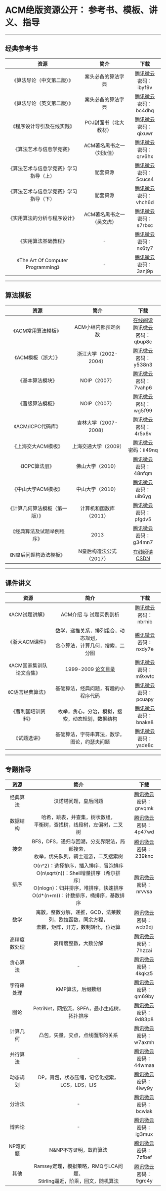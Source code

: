 # ACM绝版资源公开： 参考书、模板、讲义、指导

------



## 经典参考书

| 资源| 简介 |下载 |
|:----:|:----:|:----:|
| 《算法导论（中文第二版）》 | 案头必备的算法字典 |  <a href="https://share.weiyun.com/5sv9H9V" target="_blank" rel="nofollow">腾讯微云</a><br/>密码：ibyf9v  |
| 《算法导论（英文第二版）》 | 案头必备的算法字典 |  <a href="https://share.weiyun.com/5vVKuos" target="_blank" rel="nofollow">腾讯微云</a><br/>密码：bc4dhq  |
| 《程序设计导引及在线实践》| POJ封面书（北大教材） |  <a href="https://share.weiyun.com/5gyqIpw" target="_blank" rel="nofollow">腾讯微云</a><br/>密码：qixuwr  |
| 《算法艺术与信息学竞赛》 | ACM著名黑书之一（刘汝佳） | <a href="https://share.weiyun.com/5oxKYGP" target="_blank" rel="nofollow">腾讯微云</a><br/>密码：qrv6hx  |
| 《算法艺术与信息学竞赛》学习指导（上） | 配套资源 |  <a href="https://share.weiyun.com/5aix2E2" target="_blank" rel="nofollow">腾讯微云</a><br/>密码：5cucs4  |
| 《算法艺术与信息学竞赛》学习指导（下） | 配套资源 |  <a href="https://share.weiyun.com/57JBqnZ" target="_blank" rel="nofollow">腾讯微云</a><br/>密码：vhch6d  |
| 《实用算法的分析与程序设计》 | ACM著名黑书之一（吴文虎） |  <a href="https://share.weiyun.com/5MostUn" target="_blank" rel="nofollow">腾讯微云</a><br/>密码：s7rbxc  |
| 《实用算法基础教程》 | - |  <a href="https://share.weiyun.com/5MvqtQi " target="_blank" rel="nofollow">腾讯微云</a><br/>密码：nx6ty7  |
| 《The Art Of Computer Programming》 | - |  <a href="https://share.weiyun.com/5PnnyBW" target="_blank" rel="nofollow">腾讯微云</a><br/>密码：3anj9p  |


------

## 算法模板

| 资源| 简介 |下载 |
|:----:|:----:|:----:|
| 《ACM常用算法模板》 | ACM小组内部预定函数 |  [在线阅读](http://exp-blog.com/2018/07/12/pid-1820/)<br/><a href="https://share.weiyun.com/5cPi7Wi" target="_blank" rel="nofollow">腾讯微云</a><br/>密码：qbup8c  |
| 《ACM模板（浙大）》 | 浙江大学（2002-2004） |  <a href="https://share.weiyun.com/58X7oG4" target="_blank" rel="nofollow">腾讯微云</a><br/>密码：y538n3  |
| 《基本算法模块》 | NOIP（2007） |  <a href="https://share.weiyun.com/5SrmEQQ" target="_blank" rel="nofollow">腾讯微云</a><br/>密码：7vahp6  |
| 《晋级算法模板》 | NOIP（2007） |  <a href="https://share.weiyun.com/5PbxP4x" target="_blank" rel="nofollow">腾讯微云</a><br/>密码：wg5f99  |
| 《ACM/ICPC代码库》 | 吉林大学（2007-2008） |  <a href="https://share.weiyun.com/5L9nOVZ" target="_blank" rel="nofollow">腾讯微云</a><br/>密码：4r5x6v  |
| 《上海交大ACM模板》 | 上海交通大学（2009） |  <a href="https://share.weiyun.com/55qM8m7" target="_blank" rel="nofollow">腾讯微云</a><br/>密码：ii49nq  |
| 《ICPC算法册》 | 佛山大学（2010） |  <a href="https://share.weiyun.com/5yAyyEt" target="_blank" rel="nofollow">腾讯微云</a><br/>密码：48nfqm  |
| 《中山大学ACM模板》 | 中山大学（2010） |  <a href="https://share.weiyun.com/5VJoZNk" target="_blank" rel="nofollow">腾讯微云</a><br/>密码：uib6yg  
| 《计算几何算法模板（第一版）》 | 计算机和函数库（2011） |  <a href="https://share.weiyun.com/57kqoik" target="_blank" rel="nofollow">腾讯微云</a><br/>密码：pfgdv5  |
| 《经典算法及试题举例程序》 | 2013 |  <a href="https://share.weiyun.com/5EdITK5" target="_blank" rel="nofollow">腾讯微云</a><br/>密码：g34mn7  |
| 《N皇后问题构造法模板》 | N皇后构造法公式（2017） |  <a href="http://exp-blog.com/2018/06/16/pid-429/" target="_blank" rel="nofollow">在线阅读</a><br/><a href="http://download.csdn.net/download/lyy289065406/10184900" target="_blank" rel="nofollow">CSDN</a>  |



------

## 课件讲义

| 资源| 简介 |下载 |
|:----:|:----:|:----:|
| 《ACM试题讲解》 | ACM介绍 与 试题实例剖析 |  <a href="https://share.weiyun.com/5bToiXd" target="_blank" rel="nofollow">腾讯微云</a><br/>密码：nbrhib  |
| 《浙大ACM课件》 | 数学，递推关系，排列组合，动态规划，<br/>贪心算法，计算几何，搜索，二分图 |  <a href="https://share.weiyun.com/5mXW3Sc" target="_blank" rel="nofollow">腾讯微云</a><br/>密码：nxdy7e  |
| 《ACM国家集训队论文合集》 | 1999-2009 [论文目录](http://exp-blog.com/2018/07/12/pid-1809/) |  <a href="https://share.weiyun.com/59atptR" target="_blank" rel="nofollow">腾讯微云</a><br/>密码：m9xwtc  |
| 《C语言经典算法》 | 基础算法，经典问题，有趣的小程序代码 |  <a href="https://share.weiyun.com/5NWMVPO" target="_blank" rel="nofollow">腾讯微云</a><br/>密码：pcuapy  |
| 《曹利国培训资料》 | 枚举，贪心，分治，模拟，搜索，动态规划，数据结构 |  <a href="https://share.weiyun.com/5IRDrVR" target="_blank" rel="nofollow">腾讯微云</a><br/>密码：bnake8  |
| 《试题选讲》 | 基础算法，字符串算法，数学，图论，约瑟夫问题 |  <a href="https://share.weiyun.com/5U0jS0D" target="_blank" rel="nofollow">腾讯微云</a><br/>密码：ysde8c  |


------

## 专题指导

| 资源| 简介 |下载 |
|:----:|:----:|:----:|
| 经典算法 | 汉诺塔问题，皇后问题 |  <a href="https://share.weiyun.com/5de60UN" target="_blank" rel="nofollow">腾讯微云</a><br/>密码：gnvqmk  |
| 数据结构 | 哈希，跳表，并查集，树状数组，<br/>平衡树，查找树，线段树，左偏树，二叉树 |  <a href="https://share.weiyun.com/5DXgRoT" target="_blank" rel="nofollow">腾讯微云</a><br/>密码：4p47wd  |
| 捜索 | BFS，DFS，递归与回溯，分支界限法，局部搜索，<br/>枚举，优先队列，骑士巡游，二叉搜索树 |  <a href="https://share.weiyun.com/5jfkgKI" target="_blank" rel="nofollow">腾讯微云</a><br/>密码：239knc  |
| 排序 | O(n^2)：选择排序，插入排序，冒泡排序<br/>O(n\sqrt(n))：Shell增量排序（希尔排序）<br/>O(nlogn)：归并排序，堆排序，快速排序<br/>O(d*(n+m))：计数排序，桶排序，基数排序 |  <a href="https://share.weiyun.com/5WQwodP" target="_blank" rel="nofollow">腾讯微云</a><br/>密码：nrvvsa  |
| 数学 | 离散，整数分解，递推，GCD，法莱数列，欧拉函数，同余方程，<br/>素数，矩阵，开方，数制转化，位运算 |  <a href="https://share.weiyun.com/5FdV9CI" target="_blank" rel="nofollow">腾讯微云</a><br/>密码：wcb9dj  |
| 高精度数处理 | 高精度整数，大数分解 |  <a href="https://share.weiyun.com/5V32hxf" target="_blank" rel="nofollow">腾讯微云</a><br/>密码：7hzzai  |
| 贪心算法 | - |  <a href="https://share.weiyun.com/5oDUp49" target="_blank" rel="nofollow">腾讯微云</a><br/>密码：4kqkz5  |
| 字符串处理 | KMP算法，后缀数组 |  <a href="https://share.weiyun.com/5AnLzdy" target="_blank" rel="nofollow">腾讯微云</a><br/>密码：qm69by  |
| 图论 | PetriNet，网络流，SPFA，最小生成树，拓扑排序 |  <a href="https://share.weiyun.com/524y2HT" target="_blank" rel="nofollow">腾讯微云</a><br/>密码：9d83p8  |
| 计算几何 | 凸包，矢量，交点，点线面形的关系 |  <a href="https://share.weiyun.com/5VpILxj" target="_blank" rel="nofollow">腾讯微云</a><br/>密码：w7axmh  |
| 并行算法 | - |  <a href="https://share.weiyun.com/5rZojLd" target="_blank" rel="nofollow">腾讯微云</a><br/>密码：44wmaa  |
| 动态规划 | DP，背包，状态压缩，记忆化搜索，LCS，LDS，LIS |  <a href="https://share.weiyun.com/5zMfjX3" target="_blank" rel="nofollow">腾讯微云</a><br/>密码：4iwy9y  |
| 分治法 | - |  <a href="https://share.weiyun.com/5T19NH1" target="_blank" rel="nofollow">腾讯微云</a><br/>密码：bcwiak  |
| 博弈论 | - |  <a href="https://share.weiyun.com/5ysGqVh" target="_blank" rel="nofollow">腾讯微云</a><br/>密码：ig3mux  |
| NP难问题 | N&NP不等证明，蚁群算法 |  <a href="https://share.weiyun.com/5iJZUfA" target="_blank" rel="nofollow">腾讯微云</a><br/>密码：7zfbef  |
| 其他 | Ramsey定理，模拟策略，RMQ与LCA问题，<br/>Stirling逼近，阶乘，回文，随机算法 |  <a href="https://share.weiyun.com/5jBXXwi" target="_blank" rel="nofollow">腾讯微云</a><br/>密码：9grc4y  |


